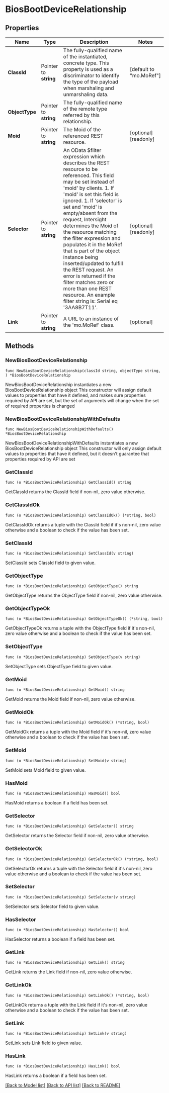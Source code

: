 # BiosBootDeviceRelationship

## Properties

Name | Type | Description | Notes
------------ | ------------- | ------------- | -------------
**ClassId** | Pointer to **string** | The fully-qualified name of the instantiated, concrete type. This property is used as a discriminator to identify the type of the payload when marshaling and unmarshaling data. | [default to "mo.MoRef"]
**ObjectType** | Pointer to **string** | The fully-qualified name of the remote type referred by this relationship. | 
**Moid** | Pointer to **string** | The Moid of the referenced REST resource. | [optional] [readonly] 
**Selector** | Pointer to **string** | An OData $filter expression which describes the REST resource to be referenced. This field may be set instead of &#39;moid&#39; by clients. 1. If &#39;moid&#39; is set this field is ignored. 1. If &#39;selector&#39; is set and &#39;moid&#39; is empty/absent from the request, Intersight determines the Moid of the resource matching the filter expression and populates it in the MoRef that is part of the object instance being inserted/updated to fulfill the REST request. An error is returned if the filter matches zero or more than one REST resource. An example filter string is: Serial eq &#39;3AA8B7T11&#39;. | [optional] [readonly] 
**Link** | Pointer to **string** | A URL to an instance of the &#39;mo.MoRef&#39; class. | [optional] 

## Methods

### NewBiosBootDeviceRelationship

`func NewBiosBootDeviceRelationship(classId string, objectType string, ) *BiosBootDeviceRelationship`

NewBiosBootDeviceRelationship instantiates a new BiosBootDeviceRelationship object
This constructor will assign default values to properties that have it defined,
and makes sure properties required by API are set, but the set of arguments
will change when the set of required properties is changed

### NewBiosBootDeviceRelationshipWithDefaults

`func NewBiosBootDeviceRelationshipWithDefaults() *BiosBootDeviceRelationship`

NewBiosBootDeviceRelationshipWithDefaults instantiates a new BiosBootDeviceRelationship object
This constructor will only assign default values to properties that have it defined,
but it doesn't guarantee that properties required by API are set

### GetClassId

`func (o *BiosBootDeviceRelationship) GetClassId() string`

GetClassId returns the ClassId field if non-nil, zero value otherwise.

### GetClassIdOk

`func (o *BiosBootDeviceRelationship) GetClassIdOk() (*string, bool)`

GetClassIdOk returns a tuple with the ClassId field if it's non-nil, zero value otherwise
and a boolean to check if the value has been set.

### SetClassId

`func (o *BiosBootDeviceRelationship) SetClassId(v string)`

SetClassId sets ClassId field to given value.


### GetObjectType

`func (o *BiosBootDeviceRelationship) GetObjectType() string`

GetObjectType returns the ObjectType field if non-nil, zero value otherwise.

### GetObjectTypeOk

`func (o *BiosBootDeviceRelationship) GetObjectTypeOk() (*string, bool)`

GetObjectTypeOk returns a tuple with the ObjectType field if it's non-nil, zero value otherwise
and a boolean to check if the value has been set.

### SetObjectType

`func (o *BiosBootDeviceRelationship) SetObjectType(v string)`

SetObjectType sets ObjectType field to given value.


### GetMoid

`func (o *BiosBootDeviceRelationship) GetMoid() string`

GetMoid returns the Moid field if non-nil, zero value otherwise.

### GetMoidOk

`func (o *BiosBootDeviceRelationship) GetMoidOk() (*string, bool)`

GetMoidOk returns a tuple with the Moid field if it's non-nil, zero value otherwise
and a boolean to check if the value has been set.

### SetMoid

`func (o *BiosBootDeviceRelationship) SetMoid(v string)`

SetMoid sets Moid field to given value.

### HasMoid

`func (o *BiosBootDeviceRelationship) HasMoid() bool`

HasMoid returns a boolean if a field has been set.

### GetSelector

`func (o *BiosBootDeviceRelationship) GetSelector() string`

GetSelector returns the Selector field if non-nil, zero value otherwise.

### GetSelectorOk

`func (o *BiosBootDeviceRelationship) GetSelectorOk() (*string, bool)`

GetSelectorOk returns a tuple with the Selector field if it's non-nil, zero value otherwise
and a boolean to check if the value has been set.

### SetSelector

`func (o *BiosBootDeviceRelationship) SetSelector(v string)`

SetSelector sets Selector field to given value.

### HasSelector

`func (o *BiosBootDeviceRelationship) HasSelector() bool`

HasSelector returns a boolean if a field has been set.

### GetLink

`func (o *BiosBootDeviceRelationship) GetLink() string`

GetLink returns the Link field if non-nil, zero value otherwise.

### GetLinkOk

`func (o *BiosBootDeviceRelationship) GetLinkOk() (*string, bool)`

GetLinkOk returns a tuple with the Link field if it's non-nil, zero value otherwise
and a boolean to check if the value has been set.

### SetLink

`func (o *BiosBootDeviceRelationship) SetLink(v string)`

SetLink sets Link field to given value.

### HasLink

`func (o *BiosBootDeviceRelationship) HasLink() bool`

HasLink returns a boolean if a field has been set.


[[Back to Model list]](../README.md#documentation-for-models) [[Back to API list]](../README.md#documentation-for-api-endpoints) [[Back to README]](../README.md)



